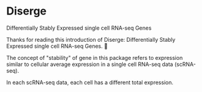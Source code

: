 # Diserge
Differentially Stably Expressed single cell RNA-seq Genes


Thanks for reading this introduction of Diserge: Differentially Stably Expressed single cell RNA-seq Genes. 🤗

The concept of "stability" of gene in this package refers to expression similar to cellular average expression in a single cell RNA-seq data (scRNA-seq).

In each scRNA-seq data, each cell has a different total expression.


